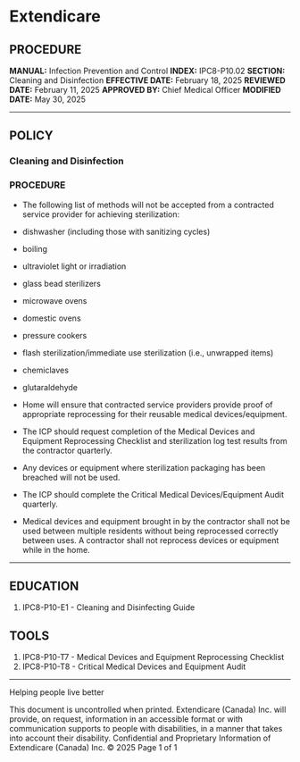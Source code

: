 # Extendicare

## PROCEDURE

**MANUAL:** Infection Prevention and Control
**INDEX:** IPC8-P10.02
**SECTION:** Cleaning and Disinfection
**EFFECTIVE DATE:** February 18, 2025
**REVIEWED DATE:** February 11, 2025
**APPROVED BY:** Chief Medical Officer
**MODIFIED DATE:** May 30, 2025

----

## POLICY

### Cleaning and Disinfection

### PROCEDURE

- The following list of methods will not be accepted from a contracted service provider for achieving sterilization:
- dishwasher (including those with sanitizing cycles)
- boiling
- ultraviolet light or irradiation
- glass bead sterilizers
- microwave ovens
- domestic ovens
- pressure cookers
- flash sterilization/immediate use sterilization (i.e., unwrapped items)
- chemiclaves
- glutaraldehyde

- Home will ensure that contracted service providers provide proof of appropriate reprocessing for their reusable medical devices/equipment.

- The ICP should request completion of the Medical Devices and Equipment Reprocessing Checklist and sterilization log test results from the contractor quarterly.

- Any devices or equipment where sterilization packaging has been breached will not be used.

- The ICP should complete the Critical Medical Devices/Equipment Audit quarterly.

- Medical devices and equipment brought in by the contractor shall not be used between multiple residents without being reprocessed correctly between uses. A contractor shall not reprocess devices or equipment while in the home.

----

## EDUCATION

1. IPC8-P10-E1 - Cleaning and Disinfecting Guide

## TOOLS

1. IPC8-P10-T7 - Medical Devices and Equipment Reprocessing Checklist
2. IPC8-P10-T8 - Critical Medical Devices and Equipment Audit

----

Helping people live better

This document is uncontrolled when printed.
Extendicare (Canada) Inc. will provide, on request, information in an accessible format or with communication supports to people with disabilities, in a manner that takes into account their disability. Confidential and Proprietary Information of Extendicare (Canada) Inc. © 2025
Page 1 of 1